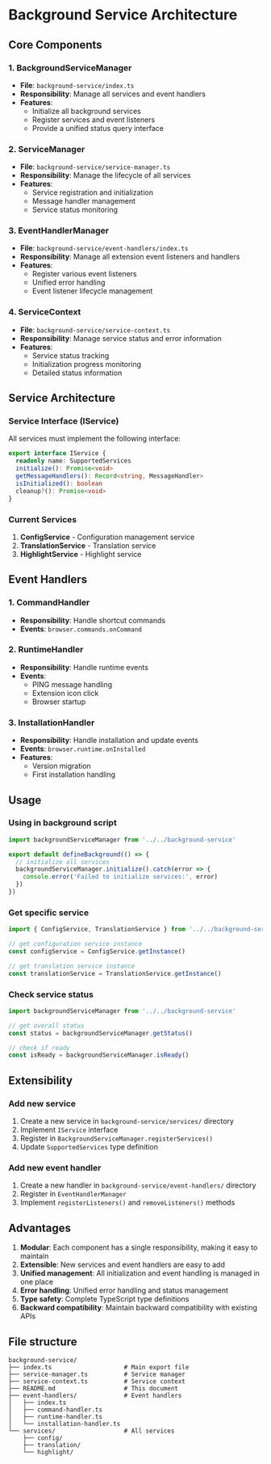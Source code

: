 # Background Service Architecture

## Core Components

### 1. BackgroundServiceManager
- **File**: `background-service/index.ts`
- **Responsibility**: Manage all services and event handlers
- **Features**:
  - Initialize all background services
  - Register services and event listeners
  - Provide a unified status query interface

### 2. ServiceManager
- **File**: `background-service/service-manager.ts`
- **Responsibility**: Manage the lifecycle of all services
- **Features**:
  - Service registration and initialization
  - Message handler management
  - Service status monitoring

### 3. EventHandlerManager
- **File**: `background-service/event-handlers/index.ts`
- **Responsibility**: Manage all extension event listeners and handlers
- **Features**:
  - Register various event listeners
  - Unified error handling
  - Event listener lifecycle management

### 4. ServiceContext
- **File**: `background-service/service-context.ts`
- **Responsibility**: Manage service status and error information
- **Features**:
  - Service status tracking
  - Initialization progress monitoring
  - Detailed status information

## Service Architecture

### Service Interface (IService)
All services must implement the following interface:

```typescript
export interface IService {
  readonly name: SupportedServices
  initialize(): Promise<void>
  getMessageHandlers(): Record<string, MessageHandler>
  isInitialized(): boolean
  cleanup?(): Promise<void>
}
```

### Current Services

1. **ConfigService** - Configuration management service
2. **TranslationService** - Translation service
3. **HighlightService** - Highlight service

## Event Handlers

### 1. CommandHandler
- **Responsibility**: Handle shortcut commands
- **Events**: `browser.commands.onCommand`

### 2. RuntimeHandler
- **Responsibility**: Handle runtime events
- **Events**: 
  - PING message handling
  - Extension icon click
  - Browser startup

### 3. InstallationHandler
- **Responsibility**: Handle installation and update events
- **Events**: `browser.runtime.onInstalled`
- **Features**:
  - Version migration
  - First installation handling

## Usage

### Using in background script

```typescript
import backgroundServiceManager from '../../background-service'

export default defineBackground(() => {
  // initialize all services
  backgroundServiceManager.initialize().catch(error => {
    console.error('Failed to initialize services:', error)
  })
})
```

### Get specific service

```typescript
import { ConfigService, TranslationService } from '../../background-service'

// get configuration service instance
const configService = ConfigService.getInstance()

// get translation service instance
const translationService = TranslationService.getInstance()
```

### Check service status

```typescript
import backgroundServiceManager from '../../background-service'

// get overall status
const status = backgroundServiceManager.getStatus()

// check if ready
const isReady = backgroundServiceManager.isReady()
```

## Extensibility

### Add new service

1. Create a new service in `background-service/services/` directory
2. Implement `IService` interface
3. Register in `BackgroundServiceManager.registerServices()`
4. Update `SupportedServices` type definition

### Add new event handler

1. Create a new handler in `background-service/event-handlers/` directory
2. Register in `EventHandlerManager`
3. Implement `registerListeners()` and `removeListeners()` methods

## Advantages

1. **Modular**: Each component has a single responsibility, making it easy to maintain
2. **Extensible**: New services and event handlers are easy to add
3. **Unified management**: All initialization and event handling is managed in one place
4. **Error handling**: Unified error handling and status management
5. **Type safety**: Complete TypeScript type definitions
6. **Backward compatibility**: Maintain backward compatibility with existing APIs

## File structure

```
background-service/
├── index.ts                    # Main export file
├── service-manager.ts          # Service manager
├── service-context.ts          # Service context
├── README.md                   # This document
├── event-handlers/             # Event handlers
│   ├── index.ts
│   ├── command-handler.ts
│   ├── runtime-handler.ts
│   └── installation-handler.ts
└── services/                   # All services
    ├── config/
    ├── translation/
    └── highlight/
``` 